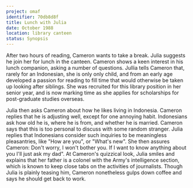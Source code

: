 ```yaml
---
project: omaf
identifier: 70db8d8f
title: Lunch with Julia
date: October 1988 
location: library canteen
status: Synopsis
---
```


After two hours of reading, Cameron wants to take a break. Julia suggests he join her for lunch in the canteen. Cameron shows a keen interest in his lunch companion, asking a number of questions. Jullia tells Cameron that, rarely for an Indonesian, she is only only child, and from an early age developed a passion for reading to fill time that would otherwise be taken up looking after siblings. She was recruited for this library position in her senior year, and is now marking time as she applies for scholarships for post-graduate studies overseas. 

Julia then asks Cameron about how he likes living in Indonesia. Cameron
replies that he is adjusting well, except for one annoying habit. Indonesians
ask how old he is, where he is from, and whether he is married.
Cameron says that this is too personal to discuss with some random
stranger. Julia replies that Indonesians consider such inquiries to be
meaningless pleasantries, like "How are you", or "What's new". She then
assures Cameron: Don't worry, I won't bother you. If I want to know
anything about you I'll just ask my dad". At Cameron's quizzical look, Julia smiles and explains that her father
is a colonel with the Army's intelligence section, which is known to keep close tabs on the activities of journalists. Though Julia is plainly
teasing him, Cameron nonetheless gulps down coffee and says he
should get back to work.

# 

